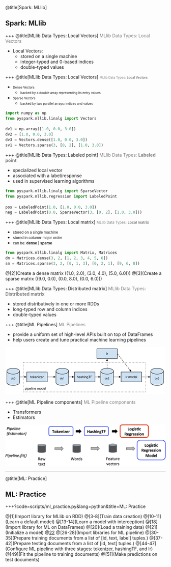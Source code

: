 @title[Spark: MLlib]
## Spark: MLlib

+++
@title[MLlib Data Types: Local Vectors]
<span style="color:gray; font-size:1em">MLlib Data Types: Local Vectors </span>
* Local Vectors:
    - stored on a single machine
    - integer-typed and 0-based indices
    - double-typed values

+++
@title[MLlib Data Types: Local Vectors]
<span style="color:gray; font-size:0.7em">MLlib Data Types: __Local Vectors__ </span>
- <span style="font-size:0.7em">Dense Vectors</span>
    + <span style="font-size:0.7em">backed by a double array representing its entry values</span>
- <span style="font-size:0.7em">Sparse Vectors</span>
    + <span style="font-size:0.7em">backed by two parallel arrays: indices and values</span>

```python
import numpy as np
from pyspark.mllib.linalg import Vectors

dv1 = np.array([1.0, 0.0, 3.0])
dv2 = [1.0, 0.0, 3.0]
dv3 = Vectors.dense([1.0, 0.0, 3.0])
sv1 = Vectors.sparse(3, [0, 2], [1.0, 3.0])

```

+++
@title[MLlib Data Types: Labeled point]
<span style="color:gray; font-size:1em">MLlib Data Types: __Labeled point__ </span>
- specialized local vector
- associated with a label/response
- used in supervised learning algorithms

```python
from pyspark.mllib.linalg import SparseVector
from pyspark.mllib.regression import LabeledPoint

pos = LabeledPoint(1.0, [1.0, 0.0, 3.0])
neg = LabeledPoint(0.0, SparseVector(3, [0, 2], [1.0, 3.0]))
```

+++
@title[MLlib Data Types: Local matrix]
<span style="color:gray; font-size:0.8em">MLlib Data Types: __Local matrix__ </span>
- <span style="font-size:0.8em">stored on a single machine</span>
- <span style="font-size:0.8em">stored in column-major order</span>
- <span style="font-size:0.8em">can be: __dense__ | __sparse__</span>
```python
from pyspark.mllib.linalg import Matrix, Matrices
dm = Matrices.dense(3, 2, [1, 2, 3, 4, 5, 6])
sm = Matrices.sparse(3, 2, [0, 1, 3], [0, 2, 1], [9, 6, 8])
```
@[2](Create a dense matrix ((1.0, 2.0), (3.0, 4.0), (5.0, 6.0)))
@[3](Create a sparse matrix ((9.0, 0.0), (0.0, 8.0), (0.0, 6.0)))

+++
@title[MLlib Data Types: Distributed matrix]
<span style="color:gray; font-size:1em">MLlib Data Types: __Distributed matrix__ </span>
- stored distributively in one or more RDDs
- long-typed row and column indices
- double-typed values

+++
@title[ML Pipelines]
<span style="color:gray; font-size:1em">ML Pipelines </span>
* provide a uniform set of high-level APIs built on top of DataFrames
* help users create and tune practical machine learning pipelines

![Image-Absolute](pics/pipeline-1.png)

+++
@title[ML Pipeline components]
<span style="color:gray; font-size:1em">ML Pipeline components </span>

* Transformers
* Estimators

![Image-Absolute](pics/ml-Pipeline.png)

---
@title[ML: Practice]
## ML: Practice

+++?code=scripts/ml_practice.py&lang=python&title=ML: Practice

@[1](Import library for MLlib on RDD)
@[3-8](Train data creation)
@[10-11](Learn a default model)
@[13-14](Learn a model with interception)
@[18](Import library for ML on DataFrames)
@[20](Load a training data)
@[21](Initialize a model)
@[22](Fit)
@[26-28](Import libraries for ML pipeline)
@[30-35](Prepare training documents from a list of [id, text, label] tuples.)
@[37-42](Prepare testing documents from a list of [id, text] tuples.)
@[44-47](Configure ML pipeline with three stages: tokenizer, hashingTF, and lr)
@[49](Fit the pipeline to training documents)
@[51](Make predictions on test documents)